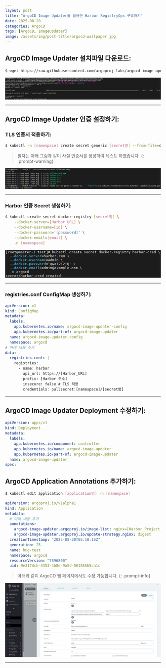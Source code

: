 ```yaml
---
layout: post
title: "ArgoCD Image Updater를 활용한 Harbor RegistryOps 구축하기"
date: 2025-08-20
categories: ArgoCD
tags: [ArgoCD, ImageUpdater]
image: /assets/img/post-title/argocd-wallpaper.jpg
---
```


## ArgoCD Image Updater 설치파일 다운로드:

```bash
$ wget https://raw.githubusercontent.com/argoproj-labs/argocd-image-updater/stable/manifests/install.yaml
```

![argo-image-updater manifest 다운로드](/assets/img/post/ArgoCD/argo-image-updater%20manifest%20다운로드.png)

---

## ArgoCD Image Updater 인증 설정하기:
### TLS 인증서 적용하기:

```bash
$ kubectl -n [namespace] create secret generic [secret명] --from-file=ca.crt=[인증서 경로]
```

> 필자는 아래 그림과 같이 사설 인증서를 생성하여 테스트 하였습니다.
{: .prompt-warning}

![argo-image-updater TLS 인증서 secret 생성](/assets/img/post/ArgoCD/argo-image-updater%20TLS%20인증서%20secret%20생성.png)

---

### Harbor 인증 Secret 생성하기:

```bash
$ kubectl create secret docker-registry [secret명] \
    --docker-server=[Harbor_URL] \
    --docker-username=[id] \
    --docker-password='[password]' \
    --docker-email=[email] \
    -n [namespace]
```

![argo-image-updater harbor 인증 secret 생성](/assets/img/post/ArgoCD/argo-image-updater%20harbor%20인증%20secret%20생성.png)

---

### registries.conf ConfigMap 생성하기:

```yaml
apiVersion: v1
kind: ConfigMap
metadata:
  labels:
    app.kubernetes.io/name: argocd-image-updater-config
    app.kubernetes.io/part-of: argocd-image-updater
  name: argocd-image-updater-config
  namespace: argocd
# 아래 내용 추가
data:
  registries.conf: |
    registries:
      - name: harbor
        api_url: https://[Harbor_URL]
        prefix: [Harbor 주소]
        insecure: false # TLS 적용
        credentials: pullsecret:[namespace]/[secret명]
```

---

## ArgoCD Image Updater Deployment 수정하기:

```yaml
apiVersion: apps/v1
kind: Deployment
metadata:
  labels:
    app.kubernetes.io/component: controller
    app.kubernetes.io/name: argocd-image-updater
    app.kubernetes.io/part-of: argocd-image-updater
  name: argocd-image-updater
spec:

```

## ArgoCD Application Annotations 추가하기:

```bash
$ kubectl edit application [application명] -n [namespace]
```

```yaml
apiVersion: argoproj.io/v1alpha1
kind: Application
metadata:
  # 아래 내용 추가
  annotations:
    argocd-image-updater.argoproj.io/image-list: nginx=[Harbor_Project_URL]
    argocd-image-updater.argoproj.io/update-strategy.nginx: digest
  creationTimestamp: "2025-08-20T05:10:16Z"
  generation: 25
  name: hug-test
  namespace: argocd
  resourceVersion: "7896800"
  uid: 9e3174cb-4353-4b8e-9a5d-501885b5ca1c
```

> 아래와 같이 ArgoCD 웹 페이지에서도 수정 가능합니다.
{: .prompt-info}

![argocd application annotations 웹에서 추가](/assets/img/post/ArgoCD/argocd%20application%20annotations%20웹에서%20추가.png)

---
